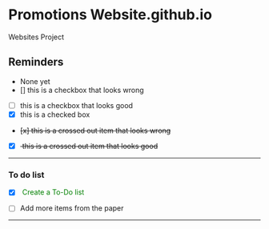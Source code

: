 # Promotions Website.github.io
Websites Project

## Reminders
- None yet
- [] this is a checkbox that looks wrong
- [ ] this is a checkbox that looks good
- [x] this is a checked box
- <del> [x] this is a crossed out item that looks wrong </del>
- [x] <del> this is a crossed out item that looks good </del>
---

### To do list
- [x] <span style="color: green"> Create a To-Do list </span>
- [ ] Add more items from the paper


---
